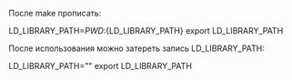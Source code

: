 После make прописать:

LD_LIBRARY_PATH=${PWD}:${LD_LIBRARY_PATH}
export LD_LIBRARY_PATH


После использования можно затереть запись LD_LIBRARY_PATH:

LD_LIBRARY_PATH=""
export LD_LIBRARY_PATH
